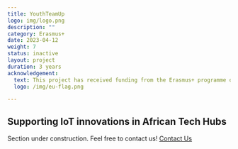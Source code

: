 ```yaml
---
title: YouthTeamUp
logo: img/logo.png
description: ""
category: Erasmus+
date: 2023-04-12
weight: 7
status: inactive
layout: project
duration: 3 years
acknowledgement:
  text: This project has received funding from the Erasmus+ programme of the European Union
  logo: /img/eu-flag.png

---
```


## Supporting IoT innovations in African Tech Hubs 

Section under construction.
Feel free to contact us! [Contact Us](/contact)
